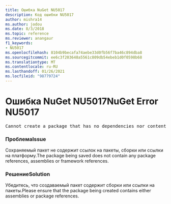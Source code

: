 ```yaml
---
title: Ошибка NuGet NU5017
description: Код ошибки NU5017
author: mishra14
ms.author: jodou
ms.date: 8/3/2018
ms.topic: reference
ms.reviewer: anangaur
f1_keywords:
- NU5017
ms.openlocfilehash: 8104b9becafa74aebe33d0fb56f7ba46c894dba8
ms.sourcegitcommit: ee6c3f203648a5561c809db54ebeb1d0f0598b68
ms.translationtype: MT
ms.contentlocale: ru-RU
ms.lasthandoff: 01/26/2021
ms.locfileid: "98779724"
---
```

# <a name="nuget-error-nu5017"></a><span data-ttu-id="3f0e5-103">Ошибка NuGet NU5017</span><span class="sxs-lookup"><span data-stu-id="3f0e5-103">NuGet Error NU5017</span></span>
<pre>Cannot create a package that has no dependencies nor content.</pre>

### <a name="issue"></a><span data-ttu-id="3f0e5-104">Проблема</span><span class="sxs-lookup"><span data-stu-id="3f0e5-104">Issue</span></span>

<span data-ttu-id="3f0e5-105">Сохраняемый пакет не содержит ссылок на пакеты, сборки или ссылки на платформу.</span><span class="sxs-lookup"><span data-stu-id="3f0e5-105">The package being saved does not contain any package references, assemblies or framework references.</span></span>


### <a name="solution"></a><span data-ttu-id="3f0e5-106">Решение</span><span class="sxs-lookup"><span data-stu-id="3f0e5-106">Solution</span></span>

<span data-ttu-id="3f0e5-107">Убедитесь, что создаваемый пакет содержит сборки или ссылки на пакеты.</span><span class="sxs-lookup"><span data-stu-id="3f0e5-107">Please ensure that the package being created contains either assemblies or package references.</span></span>

